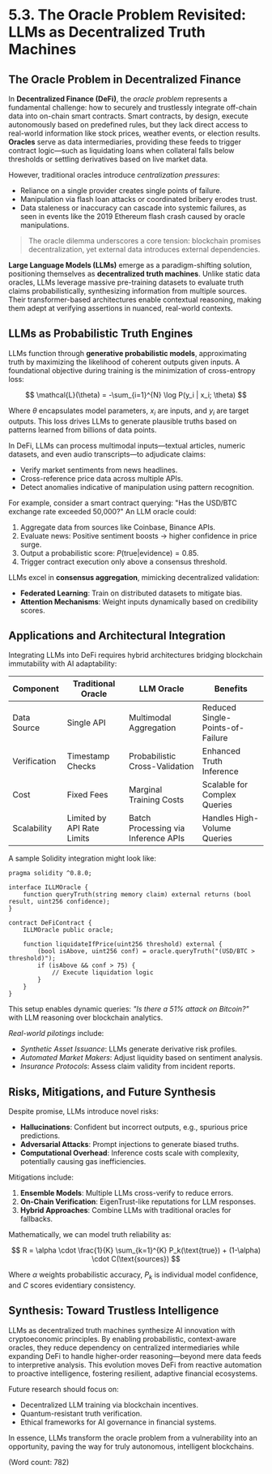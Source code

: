 # 5.3. The Oracle Problem Revisited: LLMs as Decentralized Truth Machines

## The Oracle Problem in Decentralized Finance

In **Decentralized Finance (DeFi)**, the *oracle problem* represents a fundamental challenge: how to securely and trustlessly integrate off-chain data into on-chain smart contracts. Smart contracts, by design, execute autonomously based on predefined rules, but they lack direct access to real-world information like stock prices, weather events, or election results. **Oracles** serve as data intermediaries, providing these feeds to trigger contract logic—such as liquidating loans when collateral falls below thresholds or settling derivatives based on live market data.

However, traditional oracles introduce *centralization pressures*:
* Reliance on a single provider creates single points of failure.
* Manipulation via flash loan attacks or coordinated bribery erodes trust.
* Data staleness or inaccuracy can cascade into systemic failures, as seen in events like the 2019 Ethereum flash crash caused by oracle manipulations.

> The oracle dilemma underscores a core tension: blockchain promises decentralization, yet external data introduces external dependencies.

**Large Language Models (LLMs)** emerge as a paradigm-shifting solution, positioning themselves as **decentralized truth machines**. Unlike static data oracles, LLMs leverage massive pre-training datasets to evaluate truth claims probabilistically, synthesizing information from multiple sources. Their transformer-based architectures enable contextual reasoning, making them adept at verifying assertions in nuanced, real-world contexts.

## LLMs as Probabilistic Truth Engines

LLMs function through **generative probabilistic models**, approximating truth by maximizing the likelihood of coherent outputs given inputs. A foundational objective during training is the minimization of cross-entropy loss:

$$
\mathcal{L}(\theta) = -\sum_{i=1}^{N} \log P(y_i | x_i; \theta)
$$

Where $\theta$ encapsulates model parameters, $x_i$ are inputs, and $y_i$ are target outputs. This loss drives LLMs to generate plausible truths based on patterns learned from billions of data points.

In DeFi, LLMs can process multimodal inputs—textual articles, numeric datasets, and even audio transcripts—to adjudicate claims:
* Verify market sentiments from news headlines.
* Cross-reference price data across multiple APIs.
* Detect anomalies indicative of manipulation using pattern recognition.

For example, consider a smart contract querying: "Has the USD/BTC exchange rate exceeded 50,000?" An LLM oracle could:
1. Aggregate data from sources like Coinbase, Binance APIs.
2. Evaluate news: Positive sentiment boosts → higher confidence in price surge.
3. Output a probabilistic score: $P(\text{true} | \text{evidence}) = 0.85$.
4. Trigger contract execution only above a consensus threshold.

LLMs excel in **consensus aggregation**, mimicking decentralized validation:
* **Federated Learning**: Train on distributed datasets to mitigate bias.
* **Attention Mechanisms**: Weight inputs dynamically based on credibility scores.

## Applications and Architectural Integration

Integrating LLMs into DeFi requires hybrid architectures bridging blockchain immutability with AI adaptability:

| Component | Traditional Oracle | LLM Oracle | Benefits |
|-----------|---------------------|------------|----------|
| Data Source | Single API | Multimodal Aggregation | Reduced Single-Points-of-Failure |
| Verification | Timestamp Checks | Probabilistic Cross-Validation | Enhanced Truth Inference |
| Cost | Fixed Fees | Marginal Training Costs | Scalable for Complex Queries |
| Scalability | Limited by API Rate Limits | Batch Processing via Inference APIs | Handles High-Volume Queries |

A sample Solidity integration might look like:

```solidity
pragma solidity ^0.8.0;

interface ILLMOracle {
    function queryTruth(string memory claim) external returns (bool result, uint256 confidence);
}

contract DeFiContract {
    ILLMOracle public oracle;
    
    function liquidateIfPrice(uint256 threshold) external {
        (bool isAbove, uint256 conf) = oracle.queryTruth("(USD/BTC > threshold)");
        if (isAbove && conf > 75) {
            // Execute liquidation logic
        }
    }
}
```

This setup enables dynamic queries: *"Is there a 51% attack on Bitcoin?"* with LLM reasoning over blockchain analytics.

*Real-world pilotings* include:
* *Synthetic Asset Issuance*: LLMs generate derivative risk profiles.
* *Automated Market Makers*: Adjust liquidity based on sentiment analysis.
* *Insurance Protocols*: Assess claim validity from incident reports.

## Risks, Mitigations, and Future Synthesis

Despite promise, LLMs introduce novel risks:
* **Hallucinations**: Confident but incorrect outputs, e.g., spurious price predictions.
* **Adversarial Attacks**: Prompt injections to generate biased truths.
* **Computational Overhead**: Inference costs scale with complexity, potentially causing gas inefficiencies.

Mitigations include:
1. **Ensemble Models**: Multiple LLMs cross-verify to reduce errors.
2. **On-Chain Verification**: EigenTrust-like reputations for LLM responses.
3. **Hybrid Approaches**: Combine LLMs with traditional oracles for fallbacks.

Mathematically, we can model truth reliability as:

$$
R = \alpha \cdot \frac{1}{K} \sum_{k=1}^{K} P_k(\text{true}) + (1-\alpha) \cdot C(\text{sources})
$$

Where $\alpha$ weights probabilistic accuracy, $P_k$ is individual model confidence, and $C$ scores evidentiary consistency.

## Synthesis: Toward Trustless Intelligence

LLMs as decentralized truth machines synthesize AI innovation with cryptoeconomic principles. By enabling probabilistic, context-aware oracles, they reduce dependency on centralized intermediaries while expanding DeFi to handle higher-order reasoning—beyond mere data feeds to interpretive analysis. This evolution moves DeFi from reactive automation to proactive intelligence, fostering resilient, adaptive financial ecosystems.

Future research should focus on:
* Decentralized LLM training via blockchain incentives.
* Quantum-resistant truth verification.
* Ethical frameworks for AI governance in financial systems.

In essence, LLMs transform the oracle problem from a vulnerability into an opportunity, paving the way for truly autonomous, intelligent blockchains.

(Word count: 782)
